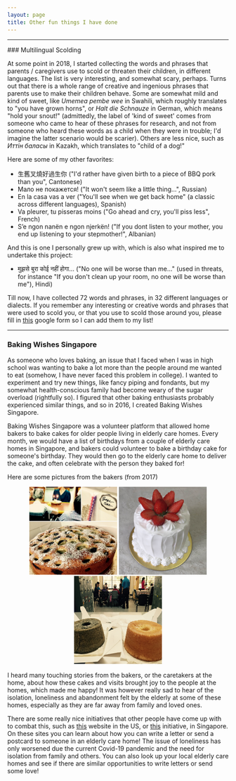 ```yaml
---
layout: page 
title: Other fun things I have done 
---
```

<hr/>
### Multilingual Scolding 
  
At some point in 2018, I started collecting the words and phrases that parents / caregivers use to scold or threaten their children, in different languages. The list is very interesting, and somewhat scary, perhaps. Turns out that there is a whole range of creative and ingenious phrases that parents use to make their children behave. Some are somewhat mild and kind of sweet, like *Umemea pembe wee* in Swahili, which roughly translates to "you have grown horns", or *Halt die Schnauze* in German, which means "hold your snout!" (admittedly, the label of 'kind of sweet' comes from someone who came to hear of these phrases for research, and not from someone who heard these words as a child when they were in trouble; I'd imagine the latter scenario would be scarier). Others are less nice, such as *Иттiн баласы* in Kazakh, which translates to "child of a dog!" 

Here are some of my other favorites: 
- 生舊叉燒好過生你 ("I'd rather have given birth to a piece of BBQ pork than you", Cantonese)
- Мало не покажется! ("It won't seem like a little thing...", Russian)
- En la casa vas a ver ("You'll see when we get back home" (a classic across different languages), Spanish)
- Va pleurer, tu pisseras moins ("Go ahead and cry, you'll piss less", French)
- S’e ngon nanën e ngon njerkën! ("If you dont listen to your mother, you end up listening to your stepmother!", Albanian) <br/>

And this is one I personally grew up with, which is also what inspired me to undertake this project: 
- मुझसे बुरा कोई नहीं होगा... ("No one will be worse than me..." (used in threats, for instance "If you don't clean up your room, no one will be worse than me"), Hindi) 

Till now, I have collected 72 words and phrases, in 32 different languages or dialects. If you remember any interesting or creative words and phrases that were used to scold you, or that you use to scold those around you, please fill in [this](https://forms.gle/qnRo8ZnLBwgBkjSD8) google form so I can add them to my list!

<hr />

### Baking Wishes Singapore  
As someone who loves baking, an issue that I faced when I was in high school was wanting to bake a lot more than the people around me wanted to eat (somehow, I have never faced this problem in college). I wanted to experiment and try new things, like fancy piping and fondants, but my somewhat health-conscious family had become weary of the sugar overload (rightfully so). I figured that other baking enthusiasts probably experienced similar things, and so in 2016, I created Baking Wishes Singapore. 

Baking Wishes Singapore was a volunteer platform that allowed home bakers to bake cakes for older people living in elderly care homes. Every month, we would have a list of birthdays from a couple of elderly care homes in Singapore, and bakers could volunteer to bake a birthday cake for someone's birthday. They would then go to the elderly care home to deliver the cake, and often celebrate with the person they baked for! 

Here are some pictures from the bakers (from 2017)<br/>
<p align="center">
  <img src="/assets/img/bws1.jpg" width="200" height="200"/>
  <img src="/assets/img/bws2.JPG" width="200" height="200"/>
  <img src="/assets/img/bws3.jpg" width="200" height="200"/>
</p>

I heard many touching stories from the bakers, or the caretakers at the home, about how these cakes and visits brought joy to the people at the homes, which made me happy! It was however really sad to hear of the isolation, loneliness and abandonment felt by the elderly at some of these homes, especially as they are far away from family and loved ones. 

There are some really nice initiatives that other people have come up with to combat this, such as [this](https://loveforourelders.org/letters) website in the US, or [this](https://heyyougotmail.com/) initiative, in Singapore. On these sites you can learn about how you can write a letter or send a postcard to someone in an elderly care home! The issue of loneliness has only worsened due the current Covid-19 pandemic and the need for isolation from family and others. You can also look up your local elderly care homes and see if there are similar opportunities to write letters or send some love! 
